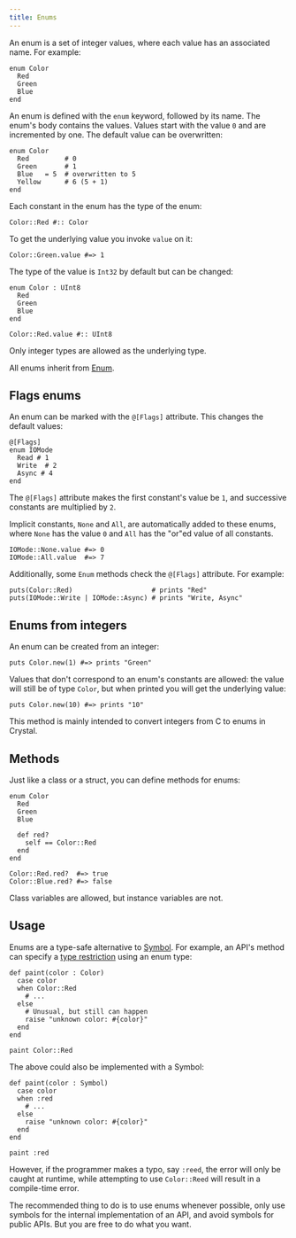 ```yaml
---
title: Enums
---
```


An enum is a set of integer values, where each value has an associated name. For example:

```crystal
enum Color
  Red
  Green
  Blue
end
```

An enum is defined with the `enum` keyword, followed by its name. The enum's body contains the values. Values start with the value `0` and are incremented by one. The default value can be overwritten:

```crystal
enum Color
  Red         # 0
  Green       # 1
  Blue   = 5  # overwritten to 5
  Yellow      # 6 (5 + 1)
end
```

Each constant in the enum has the type of the enum:

```crystal
Color::Red #:: Color
```

To get the underlying value you invoke `value` on it:

```crystal
Color::Green.value #=> 1
```

The type of the value is `Int32` by default but can be changed:

```crystal
enum Color : UInt8
  Red
  Green
  Blue
end

Color::Red.value #:: UInt8
```

Only integer types are allowed as the underlying type.

All enums inherit from [Enum](http://crystal-lang.org/api/Enum.html).

## Flags enums

An enum can be marked with the `@[Flags]` attribute. This changes the default values:

```crystal
@[Flags]
enum IOMode
  Read # 1
  Write  # 2
  Async # 4
end
```

The `@[Flags]` attribute makes the first constant's value be `1`, and successive constants are multiplied by `2`.

Implicit constants, `None` and `All`, are automatically added to these enums, where `None` has the value `0` and `All` has the "or"ed value of all constants.

```crystal
IOMode::None.value #=> 0
IOMode::All.value  #=> 7
```

Additionally, some `Enum` methods check the `@[Flags]` attribute. For example:

```crystal
puts(Color::Red)                    # prints "Red"
puts(IOMode::Write | IOMode::Async) # prints "Write, Async"
```

## Enums from integers

An enum can be created from an integer:

```crystal
puts Color.new(1) #=> prints "Green"
```

Values that don't correspond to an enum's constants are allowed: the value will still be of type `Color`, but when printed you will get the underlying value:

```crystal
puts Color.new(10) #=> prints "10"
```

This method is mainly intended to convert integers from C to enums in Crystal.

## Methods

Just like a class or a struct, you can define methods for enums:

```crystal
enum Color
  Red
  Green
  Blue

  def red?
    self == Color::Red
  end
end

Color::Red.red?  #=> true
Color::Blue.red? #=> false
```

Class variables are allowed, but instance variables are not.

## Usage

Enums are a type-safe alternative to [Symbol](http://crystal-lang.org/api/Symbol.html). For example, an API's method can specify a [type restriction](type_restrictions.html) using an enum type:

```crystal
def paint(color : Color)
  case color
  when Color::Red
    # ...
  else
    # Unusual, but still can happen
    raise "unknown color: #{color}"
  end
end

paint Color::Red
```

The above could also be implemented with a Symbol:

```crystal
def paint(color : Symbol)
  case color
  when :red
    # ...
  else
    raise "unknown color: #{color}"
  end
end

paint :red
```

However, if the programmer makes a typo, say `:reed`, the error will only be caught at runtime, while attempting to use `Color::Reed` will result in a compile-time error.

The recommended thing to do is to use enums whenever possible, only use symbols for the internal implementation of an API, and avoid symbols for public APIs. But you are free to do what you want.
